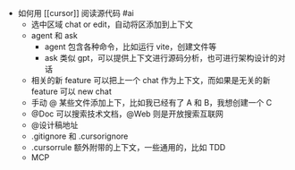 - 如何用 [[cursor]] 阅读源代码 #ai
	- 选中区域 chat or edit，自动将区添加到上下文
	- agent 和 ask
		- agent 包含各种命令，比如运行 vite，创建文件等
		- ask 类似 gpt，可以提供上下文进行源码分析，也可进行架构设计的对话
	- 相关的新 feature 可以把上一个 chat 作为上下文，而如果是无关的新 feature 可以 new chat
	- 手动 @ 某些文件添加上下，比如我已经有了 A 和 B，我想创建一个 C
	- @Doc 可以搜索技术文档，@Web 则是开放搜索互联网
	- @设计稿地址
	- .gitignore 和 .cursorignore
	- .cursorrule 额外附带的上下文，一些通用的，比如 TDD
	- MCP